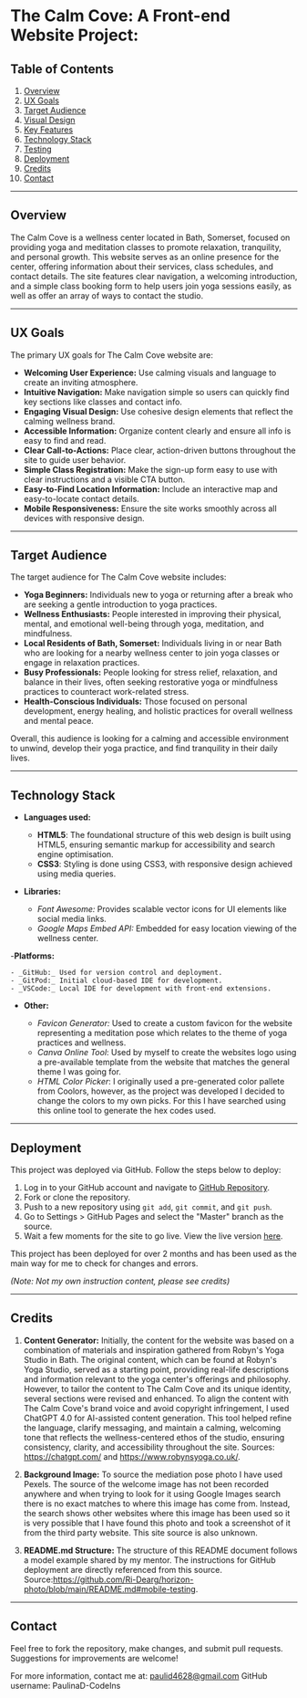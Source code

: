 # The Calm Cove: A Front-end Website Project:

## Table of Contents

1. [Overview](#overview)
2. [UX Goals](#ux-goals)
3. [Target Audience](#target-audience)
4. [Visual Design](#visual-design)
5. [Key Features](#key-features)
6. [Technology Stack](#technology-stack)
7. [Testing](#testing)
8. [Deployment](#deployment)
9. [Credits](#credits)
10. [Contact](#contact)

---

## Overview

The Calm Cove is a wellness center located in Bath, Somerset, focused on providing yoga and meditation classes to promote relaxation, tranquility, and personal growth. This website serves as an online presence for the center, offering information about their services, class schedules, and contact details. The site features clear navigation, a welcoming introduction, and a simple class booking form to help users join yoga sessions easily, as well as offer an array of ways to contact the studio.

---

## UX Goals

The primary UX goals for The Calm Cove website are:

- **Welcoming User Experience:** Use calming visuals and language to create an inviting atmosphere.
- **Intuitive Navigation:** Make navigation simple so users can quickly find key sections like classes and contact info.
- **Engaging Visual Design:** Use cohesive design elements that reflect the calming wellness brand.
- **Accessible Information:** Organize content clearly and ensure all info is easy to find and read.
- **Clear Call-to-Actions:** Place clear, action-driven buttons throughout the site to guide user behavior.
- **Simple Class Registration:** Make the sign-up form easy to use with clear instructions and a visible CTA button.
- **Easy-to-Find Location Information:** Include an interactive map and easy-to-locate contact details.
- **Mobile Responsiveness:** Ensure the site works smoothly across all devices with responsive design.


---

## Target Audience

The target audience for The Calm Cove website includes:

- **Yoga Beginners:** Individuals new to yoga or returning after a break who are seeking a gentle introduction to yoga practices.
- **Wellness Enthusiasts:** People interested in improving their physical, mental, and emotional well-being through yoga, meditation, and mindfulness.
- **Local Residents of Bath, Somerset:** Individuals living in or near Bath who are looking for a nearby wellness center to join yoga classes or engage in relaxation practices.
- **Busy Professionals:** People looking for stress relief, relaxation, and balance in their lives, often seeking restorative yoga or mindfulness practices to counteract work-related stress.
- **Health-Conscious Individuals:** Those focused on personal development, energy healing, and holistic practices for overall wellness and mental peace.

Overall, this audience is looking for a calming and accessible environment to unwind, develop their yoga practice, and find tranquility in their daily lives.

---
## Technology Stack

- **Languages used:**

  - **HTML5**: The foundational structure of this web design is built using HTML5, ensuring semantic markup for accessibility and search engine optimisation.
  - **CSS3**: Styling is done using CSS3, with responsive design achieved using media queries. 

- **Libraries:** 
    - _Font Awesome:_ Provides scalable vector icons for UI elements like social media links.
    - _Google Maps Embed API:_ Embedded for easy location viewing of the wellness center.

-**Platforms:**

    - _GitHub:_ Used for version control and deployment.
    - _GitPod:_ Initial cloud-based IDE for development.
    - _VSCode:_ Local IDE for development with front-end extensions.

- **Other:**

    - _Favicon Generator:_ Used to create a custom favicon for the website representing a meditation pose which relates to the theme of yoga practices and wellness. 
    - _Canva Online Tool_: Used by myself to create the websites logo using a pre-available template from the website that matches the general theme I was going for. 
    - _HTML Color Picker_: I originally used a pre-generated color pallete from Coolors, however, as the project was developed I decided to change the colors to my own picks. For this I have searched using this online tool to generate the hex codes used. 

---

## Deployment

This project was deployed via GitHub. Follow the steps below to deploy:

1. Log in to your GitHub account and navigate to [GitHub Repository](https://github.com/PaulinaD-CodeIns/the-calm-cove-project).
2. Fork or clone the repository.
3. Push to a new repository using `git add`, `git commit`, and `git push`.
4. Go to Settings > GitHub Pages and select the "Master" branch as the source.
5. Wait a few moments for the site to go live. View the live version [here](https://paulinad-codeins.github.io/the-calm-cove-project/).

This project has been deployed for over 2 months and has been used as the main way for me to check for changes and errors.

_(Note: Not my own instruction content, please see credits)_

---

## Credits

1. **Content Generator:** Initially, the content for the website was based on a combination of materials and inspiration gathered from Robyn's Yoga Studio in Bath. The original content, which can be found at Robyn's Yoga Studio, served as a starting point, providing real-life descriptions and information relevant to the yoga center's offerings and philosophy. However, to tailor the content to The Calm Cove and its unique identity, several sections were revised and enhanced. To align the content with The Calm Cove's brand voice and avoid copyright infringement, I used ChatGPT 4.0 for AI-assisted content generation. This tool helped refine the language, clarify messaging, and maintain a calming, welcoming tone that reflects the wellness-centered ethos of the studio, ensuring consistency, clarity, and accessibility throughout the site. Sources: https://chatgpt.com/ and https://www.robynsyoga.co.uk/.

2. **Background Image:** To source the mediation pose photo I have used Pexels. The source of the welcome image has not been recorded anywhere and when trying to look for it using Google Images search there is no exact matches to where this image has come from. Instead, the search shows other websites where this image has been used so it is very possible that I have found this photo and took a screenshot of it from the third party website. This site source is also unknown. 

3. **README.md Structure:** The structure of this README document follows a model example shared by my mentor. The instructions for GitHub deployment are directly referenced from this source. Source:https://github.com/Ri-Dearg/horizon-photo/blob/main/README.md#mobile-testing.

---

## Contact

Feel free to fork the repository, make changes, and submit pull requests. Suggestions for improvements are welcome!

For more information, contact me at: [paulid4628@gmail.com](mailto:paulid4628@gmail.com)
GitHub username: PaulinaD-CodeIns
